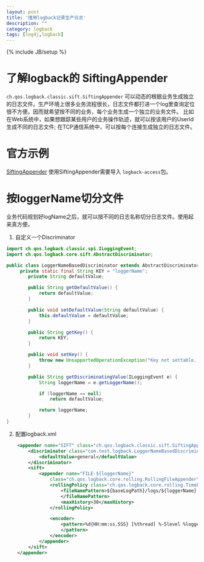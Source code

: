 ```yaml
---
layout: post
title: '擅用logback记录生产日志'
description: ""
category: logback
tags: [log4j,logback]
---
```

{% include JB/setup %}

# 了解logback的 SiftingAppender
`ch.qos.logback.classic.sift.SiftingAppender` 可以动态的根据业务生成独立的日志文件。生产环境上很多业务流程很长，日志文件都打进一个log里查询定位很不方便。因而就希望按不同的业务，每个业务生成一个独立的业务文件。
比如在Web系统中，如果想跟踪某些用户的业务操作轨迹，就可以按该用户的UserId生成不同的日志文件; 在TCP通信系统中，可以按每个连接生成独立的日志文件。

# 官方示例
[SiftingAppender](http://logback.qos.ch/manual/appenders.html)
使用SiftingAppender需要导入 ` logback-access `包。 

# 按loggerName切分文件
业务代码规划好logName之后，就可以按不同的日志名称切分日志文件。使用起来真方便。

1. 自定义一个Discriminator

```java
import ch.qos.logback.classic.spi.ILoggingEvent;
import ch.qos.logback.core.sift.AbstractDiscriminator;

public class LoggerNameBasedDiscriminator extends AbstractDiscriminator<ILoggingEvent> {
	 private static final String KEY = "loggerName";
	    private String defaultValue;

	    public String getDefaultValue() {
	        return defaultValue;
	    }

	    public void setDefaultValue(String defaultValue) {
	        this.defaultValue = defaultValue;
	    }

	    public String getKey() {
	        return KEY;
	    }

	    public void setKey() {
	        throw new UnsupportedOperationException("Key not settable. Using " + KEY);
	    }

	    public String getDiscriminatingValue(ILoggingEvent e) {
	        String loggerName = e.getLoggerName();

	        if (loggerName == null)
	            return defaultValue;

	        return loggerName;
	    }
}
```

2. 配置logback.xml

```xml
	<appender name="SIFT" class="ch.qos.logback.classic.sift.SiftingAppender">
		<discriminator class="com.test.logback.LoggerNameBasedDiscriminator">
			<defaultValue>general</defaultValue>
		</discriminator>
		<sift>
			<appender name="FILE-${loggerName}"
				class="ch.qos.logback.core.rolling.RollingFileAppender">
				<rollingPolicy class="ch.qos.logback.core.rolling.TimeBasedRollingPolicy">
					<fileNamePattern>${baseLogPath}/logs/${loggerName}.%d{yyyy-MM-dd}.log.gz
					</fileNamePattern>
					<maxHistory>30</maxHistory>
				</rollingPolicy>

				<encoder>
					<pattern>%d{HH:mm:ss.SSS} [%thread] %-5level %logger{36} - %msg%n
					</pattern>
				</encoder>
			</appender>
		</sift>
	</appender>
```





